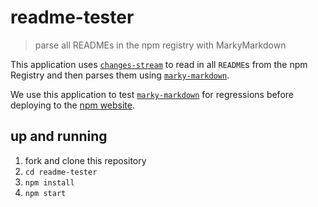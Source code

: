 # readme-tester
> parse all READMEs in the npm registry with MarkyMarkdown

This application uses [`changes-stream`] to read in all `README`s from the 
npm Registry and then parses them using [`marky-markdown`].

We use this application to test [`marky-markdown`] for regressions before
deploying to the [npm website].

[`changes-stream`]: https://www.npmjs.com/package/changes-stream
[`marky-markdown`]: https://www.npmjs.com/package/marky-markdown
[npm website]: https://www.npmjs.com/

## up and running

1. fork and clone this repository
2. `cd readme-tester`
3. `npm install`
4. `npm start`
